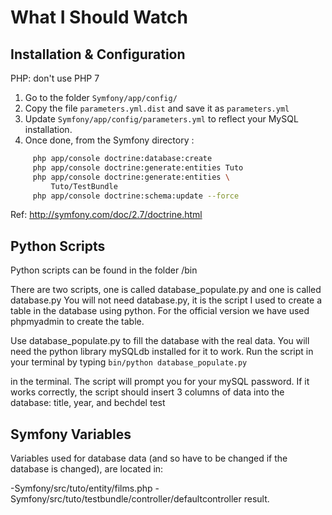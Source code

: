 What I Should Watch
===================


Installation & Configuration
----------------------------

PHP: don't use PHP 7

1. Go to the folder `Symfony/app/config/`
2. Copy the file `parameters.yml.dist` and save it as `parameters.yml`
3. Update `Symfony/app/config/parameters.yml` to reflect
your MySQL installation.
4. Once done, from the Symfony directory :

```Bash
     php app/console doctrine:database:create
     php app/console doctrine:generate:entities Tuto
     php app/console doctrine:generate:entities \
         Tuto/TestBundle
     php app/console doctrine:schema:update --force
```
Ref: http://symfony.com/doc/2.7/doctrine.html



Python Scripts
--------------

Python scripts can be found in the folder /bin

There are two scripts, one is called database_populate.py and one is called database.py
You will not need database.py, it is the script I used to create a table in the database using python.
For the official version we have used phpmyadmin to create the table.

Use database_populate.py to fill the database with the real data. You will need
the python library mySQLdb installed for it to work. Run the script in your terminal
by typing
     ```bin/python database_populate.py```

in the terminal. The script will prompt you for your mySQL password. If it works correctly,
the script should insert 3 columns of data into the database: title, year, and bechdel test



Symfony Variables
-----------------
Variables used for database data (and so have to be changed if the database is changed), are located in:

-Symfony/src/tuto/entity/films.php
-Symfony/src/tuto/testbundle/controller/defaultcontroller
result.
